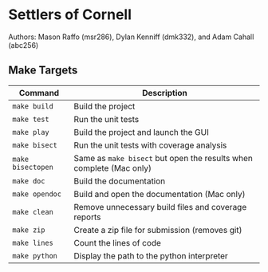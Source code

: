 # Settlers of Cornell

Authors: Mason Raffo (msr286), Dylan Kenniff (dmk332), and Adam Cahall (abc256)

## Make Targets

| Command            | Description             
| ----------------   | -----------
| `make build`       | Build the project        
| `make test`        | Run the unit tests        
| `make play`        | Build the project and launch the GUI 
| `make bisect`      | Run the unit tests with coverage analysis
| `make bisectopen`  | Same as `make bisect` but open the results when complete (Mac only)
| `make doc`         | Build the documentation
| `make opendoc`     | Build and open the documentation (Mac only)
| `make clean`       | Remove unnecessary build files and coverage reports
| `make zip`         | Create a zip file for submission (removes git)
| `make lines`       | Count the lines of code
| `make python`      | Display the path to the python interpreter
